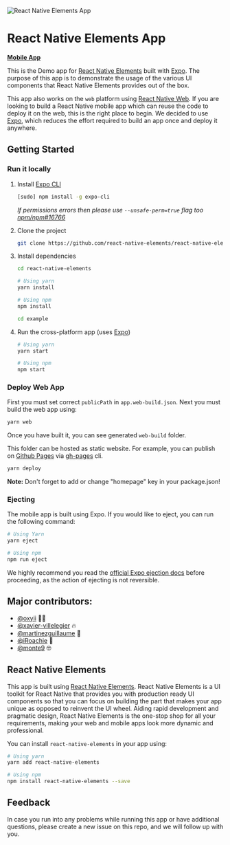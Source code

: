 ![React Native Elements App](https://user-images.githubusercontent.com/5962998/37248832-a7060286-24b1-11e8-94a8-847ab6ded4ec.png)

# React Native Elements App

**[Mobile App](https://expo.dev/@dplus/react-native-elements)**

This is the Demo app for [React Native Elements](https://expo.dev/@dplus/react-native-elements) built with [Expo](https://expo.io/). The purpose of this app is to demonstrate the usage of the various UI components that React Native Elements provides out of the box.

This app also works on the `web` platform using [React Native Web](https://github.com/necolas/react-native-web). If you are looking to build a React Native mobile app which can reuse the code to deploy it on the web, this is the right place to begin. We decided to use [Expo](https://expo.io/), which reduces the effort required to build an app once and deploy it anywhere.

## Getting Started

### Run it locally

1. Install [Expo CLI](https://docs.expo.io/versions/latest/workflow/expo-cli/)

   ```bash
   [sudo] npm install -g expo-cli
   ```

   _If permissions errors then please use `--unsafe-perm=true` flag too [npm/npm#16766](https://github.com/npm/npm/issues/16766)_

2. Clone the project

   ```bash
   git clone https://github.com/react-native-elements/react-native-elements.git
   ```

3. Install dependencies

   ```bash
   cd react-native-elements

   # Using yarn
   yarn install

   # Using npm
   npm install

   cd example
   ```

4. Run the cross-platform app (uses [Expo](https://expo.io/learn))

   ```bash
   # Using yarn
   yarn start

   # Using npm
   npm start
   ```

### Deploy Web App

First you must set correct `publicPath` in `app.web-build.json`. Next you must build the web app using:

```bash
yarn web
```

Once you have built it, you can see generated `web-build` folder.

This folder can be hosted as static website. For example, you can publish on [Github Pages](https://pages.github.com/) via [gh-pages](https://github.com/tschaub/gh-pages) cli.

```bash
yarn deploy
```

**Note:** Don't forget to add or change "homepage" key in your package.json!

### Ejecting

The mobile app is built using Expo. If you would like to eject, you can run the following command:

```bash
# Using Yarn
yarn eject

# Using npm
npm run eject
```

We highly recommend you read the [official Expo ejection docs](https://docs.expo.io/versions/latest/expokit/eject/) before proceeding, as the action of ejecting is not reversible.

## Major contributors:

- [@oxyii](https://github.com/oxyii) 💪🏼
- [@xavier-villelegier](https://github.com/xavier-villelegier) 🔥
- [@martinezguillaume](https://github.com/martinezguillaume) 🎸
- [@iRoachie](https://github.com/iRoachie) 💯
- [@monte9](https://github.com/monte9) 🤓

## React Native Elements

This app is built using [React Native Elements](https://github.com/react-native-elements/react-native-elements). React Native Elements is a UI toolkit for React Native that provides you with production ready UI components so that you can focus on building the part that makes your app unique as opposed to reinvent the UI wheel. Aiding rapid development and pragmatic design, React Native Elements is the one-stop shop for all your requirements, making your web and mobile apps look more dynamic and professional.

You can install `react-native-elements` in your app using:

```bash
# Using yarn
yarn add react-native-elements

# Using npm
npm install react-native-elements --save
```

## Feedback

In case you run into any problems while running this app or have additional questions, please create a new issue on this repo, and we will follow up with you.
